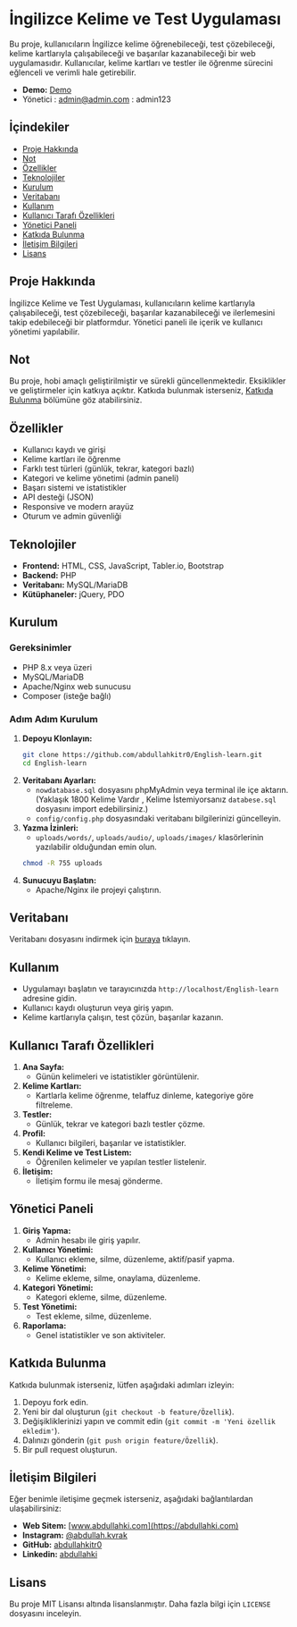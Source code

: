 # İngilizce Kelime ve Test Uygulaması

Bu proje, kullanıcıların İngilizce kelime öğrenebileceği, test çözebileceği, kelime kartlarıyla çalışabileceği ve başarılar kazanabileceği bir web uygulamasıdır. Kullanıcılar, kelime kartları ve testler ile öğrenme sürecini eğlenceli ve verimli hale getirebilir.

- **Demo:** [Demo](https://english.abdullahki.com)
-  Yönetici : admin@admin.com  : admin123

## İçindekiler
- [Proje Hakkında](#proje-hakkında)
- [Not](#not)
- [Özellikler](#özellikler)
- [Teknolojiler](#teknolojiler)
- [Kurulum](#kurulum)
- [Veritabanı](#veritabanı)
- [Kullanım](#kullanım)
- [Kullanıcı Tarafı Özellikleri](#kullanıcı-tarafı-özellikleri)
- [Yönetici Paneli](#yönetici-paneli)
- [Katkıda Bulunma](#katkıda-bulunma)
- [İletişim Bilgileri](#iletişim-bilgileri)
- [Lisans](#lisans)

## Proje Hakkında

İngilizce Kelime ve Test Uygulaması, kullanıcıların kelime kartlarıyla çalışabileceği, test çözebileceği, başarılar kazanabileceği ve ilerlemesini takip edebileceği bir platformdur. Yönetici paneli ile içerik ve kullanıcı yönetimi yapılabilir.

## Not

Bu proje, hobi amaçlı geliştirilmiştir ve sürekli güncellenmektedir. Eksiklikler ve geliştirmeler için katkıya açıktır. Katkıda bulunmak isterseniz, [Katkıda Bulunma](#katkıda-bulunma) bölümüne göz atabilirsiniz.

## Özellikler
- Kullanıcı kaydı ve girişi
- Kelime kartları ile öğrenme
- Farklı test türleri (günlük, tekrar, kategori bazlı)
- Kategori ve kelime yönetimi (admin paneli)
- Başarı sistemi ve istatistikler
- API desteği (JSON)
- Responsive ve modern arayüz
- Oturum ve admin güvenliği

## Teknolojiler
- **Frontend:** HTML, CSS, JavaScript, Tabler.io, Bootstrap
- **Backend:** PHP
- **Veritabanı:** MySQL/MariaDB
- **Kütüphaneler:** jQuery, PDO

## Kurulum

### Gereksinimler
- PHP 8.x veya üzeri
- MySQL/MariaDB
- Apache/Nginx web sunucusu
- Composer (isteğe bağlı)

### Adım Adım Kurulum
1. **Depoyu Klonlayın:**
   ```bash
   git clone https://github.com/abdullahkitr0/English-learn.git
   cd English-learn
   ```
2. **Veritabanı Ayarları:**
   - `nowdatabase.sql` dosyasını phpMyAdmin veya terminal ile içe aktarın. (Yaklaşık 1800 Kelime Vardır , Kelime İstemiyorsanız `databese.sql` dosyasını import edebilirsiniz.)
   - `config/config.php` dosyasındaki veritabanı bilgilerinizi güncelleyin.
3. **Yazma İzinleri:**
   - `uploads/words/`, `uploads/audio/`, `uploads/images/` klasörlerinin yazılabilir olduğundan emin olun.
   ```bash
   chmod -R 755 uploads
   ```
4. **Sunucuyu Başlatın:**
   - Apache/Nginx ile projeyi çalıştırın.

## Veritabanı

Veritabanı dosyasını indirmek için [buraya](https://github.com/abdullahkitr0/English-learn/blob/main/nowdatabase.sql) tıklayın.

## Kullanım
- Uygulamayı başlatın ve tarayıcınızda `http://localhost/English-learn` adresine gidin.
- Kullanıcı kaydı oluşturun veya giriş yapın.
- Kelime kartlarıyla çalışın, test çözün, başarılar kazanın.

## Kullanıcı Tarafı Özellikleri

1. **Ana Sayfa:**
   - Günün kelimeleri ve istatistikler görüntülenir.
2. **Kelime Kartları:**
   - Kartlarla kelime öğrenme, telaffuz dinleme, kategoriye göre filtreleme.
3. **Testler:**
   - Günlük, tekrar ve kategori bazlı testler çözme.
4. **Profil:**
   - Kullanıcı bilgileri, başarılar ve istatistikler.
5. **Kendi Kelime ve Test Listem:**
   - Öğrenilen kelimeler ve yapılan testler listelenir.
6. **İletişim:**
   - İletişim formu ile mesaj gönderme.

## Yönetici Paneli

1. **Giriş Yapma:**
   - Admin hesabı ile giriş yapılır.
2. **Kullanıcı Yönetimi:**
   - Kullanıcı ekleme, silme, düzenleme, aktif/pasif yapma.
3. **Kelime Yönetimi:**
   - Kelime ekleme, silme, onaylama, düzenleme.
4. **Kategori Yönetimi:**
   - Kategori ekleme, silme, düzenleme.
5. **Test Yönetimi:**
   - Test ekleme, silme, düzenleme.
6. **Raporlama:**
   - Genel istatistikler ve son aktiviteler.

## Katkıda Bulunma

Katkıda bulunmak isterseniz, lütfen aşağıdaki adımları izleyin:

1. Depoyu fork edin.
2. Yeni bir dal oluşturun (`git checkout -b feature/Özellik`).
3. Değişikliklerinizi yapın ve commit edin (`git commit -m 'Yeni özellik ekledim'`).
4. Dalınızı gönderin (`git push origin feature/Özellik`).
5. Bir pull request oluşturun.

## İletişim Bilgileri

Eğer benimle iletişime geçmek isterseniz, aşağıdaki bağlantılardan ulaşabilirsiniz:

- **Web Sitem:** [www.abdullahki.com](https://abdullahki.com)
- **Instagram:** [@abdullah.kvrak](https://www.instagram.com/abdullah.kvrak)
- **GitHub:** [abdullahkitr0](https://github.com/abdullahkitr0)
- **Linkedin:** [abdullahki](https://www.linkedin.com/in/abdullahki)

## Lisans

Bu proje MIT Lisansı altında lisanslanmıştır. Daha fazla bilgi için `LICENSE` dosyasını inceleyin.
